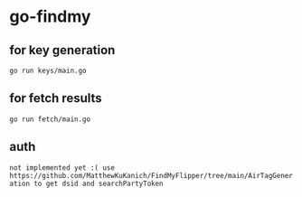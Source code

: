 # go-findmy


## for key generation

`go run keys/main.go`


## for fetch results

`go run fetch/main.go`

## auth

`not implemented yet :( use https://github.com/MatthewKuKanich/FindMyFlipper/tree/main/AirTagGeneration to get dsid and searchPartyToken`

